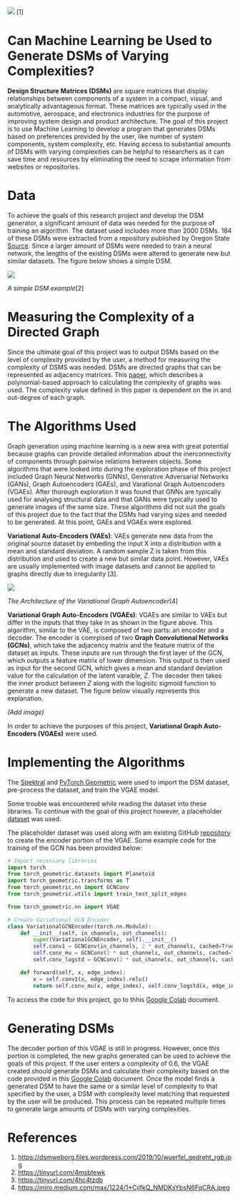 ![](https://dsmweborg.files.wordpress.com/2019/10/wuerfel_gedreht_rgb.jpg)
[1]

# Can Machine Learning be Used to Generate DSMs of Varying Complexities?
__Design Structure Matrices (DSMs)__ are square matrices that display relationships between components of a system in a compact, visual, and analytically advantageous format. These matrices are typically used in the automotive, aerospace, and electronics industries for the purpose of improving system design and product architecture. The goal of this project is to use Machine Learning to develop a program that generates DSMs based on preferences provided by the user, like number of system components, system complexity, etc. Having access to substantial amounts of DSMs with varying complexities can be helpful to researchers as it can save time and resources by eliminating the need to scrape information from websites or repositories.

# Data
To achieve the goals of this research project and develop the DSM generator, a significant amount of data was needed for the purpose of training an algorithm. The dataset used includes more than 2000 DSMs. 184 of these DSMs were extracted from a repository published by Oregon State [Source](http://ftest.mime.oregonstate.edu/repo/browse/). Since a larger amount of DSMs were needed to train a neural network, the lengths of the existing DSMs were altered to generate new but similar datasets. The figure below shows a simple DSM.

![](https://upload.wikimedia.org/wikipedia/commons/3/36/A_sample_Design_Structure_Matrix_%28DSM%29.png)

_A simple DSM example_[2]

# Measuring the Complexity of a Directed Graph
Since the ultimate goal of this project was to output DSMs based on the level of complexity provided by the user, a method for measuring the complexity of DSMS was needed. DSMs are directed graphs that can be represented as adjacency matrices. This [paper](https://par.nsf.gov/servlets/purl/10165220), which describes a polynomial-based approach to calculating the complexity of graphs was used. The complexity value defined in this paper is dependent on the in and out-degree of each graph.

# The Algorithms Used
Graph generation using machine learning is a new area with great potential because graphs can provide detailed information about the inerconnectivity of components through pairwise relations between objects. Some algorithms that were looked into during the exploration phase of this project included Graph Neural Networks (GNNs), Generative Adversarial Networks (GANs), Graph Autoencoders (GAEs), and Varational Graph Autoencoders (VGAEs). After thorough exploration it was found that GNNs are typically used for analysing structural data and that GANs were typically used to generate images of the same size. These algorithms did not suit the goals of this project due to the fact that the DSMs had varying sizes and needed to be generated. At this point, GAEs and VGAEs were explored.

__Variational Auto-Encoders (VAEs)__: VAEs generate new data from the original source dataset by embeding the input X into a distribution with a mean and standard deviation. A random sample Z is taken from this distribution and used to create a new but similar data point. However, VAEs are usually implemented with image datasets and cannot be applied to graphs directly due to irregularity [3].

![](https://miro.medium.com/max/1224/1*CijfkQ_NMDKsYbsN6FqCRA.jpeg)

_The Architecture of the Variational Graph Autoencoder_[4]

__Variational Graph Auto-Encoders (VGAEs)__: VGAEs are similar to VAEs but differ in the inputs that they take in as shown in the figure above. This algorithm, similar to the VAE, is composed of two parts: an encoder and a decoder. The encoder is comrpised of two __Graph Convolutional Networks (GCNs)__, which take the adjacency matrix and the feature matrix of the dataset as inputs. These inputs are run through the first layer of the GCN, which outputs a feature matrix of lower dimension. This output is then used as input for the second GCN, which gives a mean and standard deviation value for the calculation of the latent varaible, _Z_. The decoder then takes the inner product between _Z_ along with the logisitc sigmoid function to generate a new dataset. The figure below visually represents this explanation.

_(Add image)_

In order to achieve the purposes of this project, __Variational Graph Auto-Encoders (VGAEs)__ were used.

# Implementing the Algorithms
The [Spektral](https://graphneural.network/) and [PyTorch Geometric](https://pytorch-geometric.readthedocs.io/en/latest/notes/installation.html) were used to import the DSM dataset, pre-process the dataset, and train the VGAE model.

Some trouble was encountered while reading the dataset into these libraries. To continue with the goal of this project however, a placeholder [dataset](https://pytorch-geometric.readthedocs.io/en/latest/modules/datasets.html#torch_geometric.datasets.Planetoid) was used.

The placeholder dataset was used along with am existing GitHub [repository](https://github.com/AntonioLonga/PytorchGeometricTutorial) to create the encoder portion of the VGAE. Some example code for the training of the GCN has been provided below:

```Python
# Import necessary libraries
import torch
from torch_geometric.datasets import Planetoid
import torch_geometric.transforms as T
from torch_geometric.nn import GCNConv
from torch_geometric.utils import train_test_split_edges

from torch_geometric.nn import VGAE

# Create Variational GCN Encoder
class VariationalGCNEncoder(torch.nn.Module):
    def __init__(self, in_channels, out_channels):
        super(VariationalGCNEncoder, self).__init__()
        self.conv1 = GCNConv(in_channels, 2 * out_channels, cached=True) # cached only for transductive learning
        self.conv_mu = GCNConv(2 * out_channels, out_channels, cached=True)
        self.conv_logstd = GCNConv(2 * out_channels, out_channels, cached=True)

    def forward(self, x, edge_index):
        x = self.conv1(x, edge_index).relu()
        return self.conv_mu(x, edge_index), self.conv_logstd(x, edge_index)
```
To access the code for this project, go to thhis [Google Colab](https://colab.research.google.com/drive/1dC7BRLXqv-ft44fHXNSvR90wHQVaIwt1?usp=sharing) document.

# Generating DSMs
The decoder portion of this VGAE is still in progress. However, once this portion is completed, the new graphs generated can be used to achieve the goals of this project. If the user enters a complexity of 0.6, the VGAE created should generate DSMs and calculate their complexity based on the code provided in this [Google Colab](https://colab.research.google.com/drive/1ODusi118flxoX-hyRy4beeZnhTQcOU3M?usp=sharing) document. Once the model finds a generated DSM to have the same or a similar level of complexity to that specified by the user, a DSM with complexity level matching that requested by the user will be produced. This process can be repeated multiple times to generate large amounts of DSMs with varying complexities.

# References
1. https://dsmweborg.files.wordpress.com/2019/10/wuerfel_gedreht_rgb.jpg
2. https://tinyurl.com/4msbtewk
4. https://tinyurl.com/4hc4tzdb
5. https://miro.medium.com/max/1224/1*CijfkQ_NMDKsYbsN6FqCRA.jpeg
